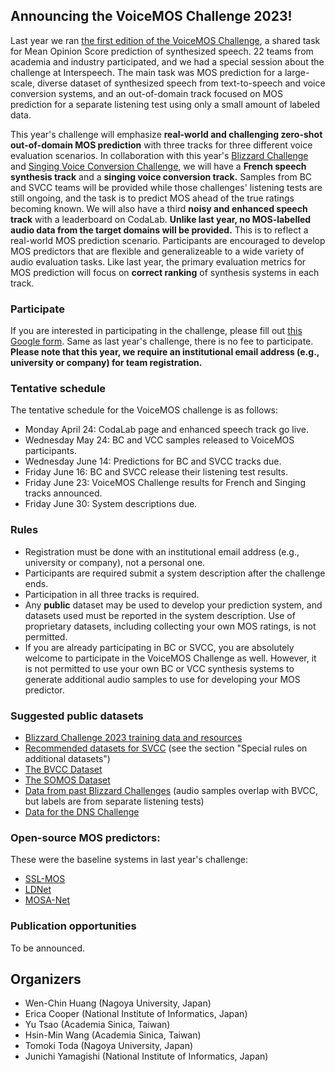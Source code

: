 ## Announcing the VoiceMOS Challenge 2023!

Last year we ran [the first edition of the VoiceMOS Challenge](https://voicemos-challenge-2022.github.io), a shared task for Mean Opinion Score prediction of synthesized speech.  22 teams from academia and industry participated, and we had a special session about the challenge at Interspeech.  The main task was MOS prediction for a large-scale, diverse dataset of synthesized speech from text-to-speech and voice conversion systems, and an out-of-domain track focused on MOS prediction for a separate listening test using only a small amount of labeled data.

This year's challenge will emphasize **real-world and challenging zero-shot out-of-domain MOS prediction** with three tracks for three different voice evaluation scenarios.  In collaboration with this year's [Blizzard Challenge](https://www.synsig.org/index.php/Blizzard_Challenge_2023) and [Singing Voice Conversion Challenge](http://www.vc-challenge.org), we will have a **French speech synthesis track** and a **singing voice conversion track.**  Samples from BC and SVCC teams will be provided while those challenges' listening tests are still ongoing, and the task is to predict MOS ahead of the true ratings becoming known.  We will also have a third **noisy and enhanced speech track** with a leaderboard on CodaLab.  **Unlike last year, no MOS-labelled audio data from the target domains will be provided.**  This is to reflect a real-world MOS prediction scenario.  Participants are encouraged to develop MOS predictors that are flexible and generalizeable to a wide variety of audio evaluation tasks.  Like last year, the primary evaluation metrics for MOS prediction will focus on **correct ranking** of synthesis systems in each track.

### Participate

If you are interested in participating in the challenge, please fill out [this Google form](https://forms.gle/kcLc69Wa4Q97rSNq7).  Same as last year's challenge, there is no fee to participate.  **Please note that this year, we require an institutional email address (e.g., university or company) for team registration.**

### Tentative schedule

The tentative schedule for the VoiceMOS challenge is as follows:

* Monday April 24: CodaLab page and enhanced speech track go live.
* Wednesday May 24: BC and VCC samples released to VoiceMOS participants.
* Wednesday June 14: Predictions for BC and SVCC tracks due.
* Friday June 16: BC and SVCC release their listening test results.
* Friday June 23: VoiceMOS Challenge results for French and Singing tracks announced.
* Friday June 30: System descriptions due.

### Rules

* Registration must be done with an institutional email address (e.g., university or company), not a personal one.
* Participants are required submit a system description after the challenge ends.
* Participation in all three tracks is required.
* Any **public** dataset may be used to develop your prediction system, and datasets used must be reported in the system description.  Use of proprietary datasets, including collecting your own MOS ratings, is not permitted.
* If you are already participating in BC or SVCC, you are absolutely welcome to participate in the VoiceMOS Challenge as well.  However, it is not permitted to use your own BC or VCC synthesis systems to generate additional audio samples to use for developing your MOS predictor.

### Suggested public datasets

* [Blizzard Challenge 2023 training data and resources](https://zenodo.org/record/7560290#.ZCoqES8Rr0p)
* [Recommended datasets for SVCC](http://vc-challenge.org/rules.html)  (see the section "Special rules on additional datasets")
* [The BVCC Dataset](https://zenodo.org/record/6572573#.ZCorDy8Rr0o)
* [The SOMOS Dataset](https://zenodo.org/record/7119400#.ZCorKy8Rr0o)
* [Data from past Blizzard Challenges](https://www.cstr.ed.ac.uk/projects/blizzard/data.html)  (audio samples overlap with BVCC, but labels are from separate listening tests)
* [Data for the DNS Challenge](https://github.com/microsoft/DNS-Challenge/)

### Open-source MOS predictors:

These were the baseline systems in last year's challenge:
* [SSL-MOS](https://github.com/nii-yamagishilab/mos-finetune-ssl)
* [LDNet](https://github.com/unilight/LDNet)
* [MOSA-Net](https://github.com/dhimasryan/MOSA-Net-Cross-Domain)

### Publication opportunities

To be announced.


## Organizers

* Wen-Chin Huang (Nagoya University, Japan)
* Erica Cooper (National Institute of Informatics, Japan)
* Yu Tsao (Academia Sinica, Taiwan)
* Hsin-Min Wang (Academia Sinica, Taiwan)
* Tomoki Toda (Nagoya University, Japan)
* Junichi Yamagishi (National Institute of Informatics, Japan)


